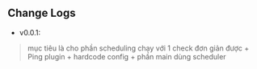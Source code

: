 ## Change Logs

- v0.0.1:
> mục tiêu là cho phần scheduling chạy với 1 check đơn giản được
    + Ping plugin
    + hardcode config
    + phần main dùng scheduler